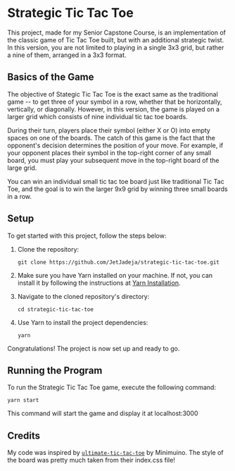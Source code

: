 # Strategic Tic Tac Toe

This project, made for my Senior Capstone Course, is an implementation of the classic game of Tic Tac Toe built, but with an additional strategic twist. In this version, you are not limited to playing in a single 3x3 grid, but rather a nine of them, arranged in a 3x3 format.

## Basics of the Game

The objective of Stategic Tic Tac Toe is the exact same as the traditional game -- to get three of your symbol in a row, whether that be horizontally, vertically, or diagonally. However, in this version, the game is played on a larger grid which consists of nine individual tic tac toe boards. 

During their turn, players place their symbol (either X or O) into empty spaces on one of the boards. The catch of this game is the fact that the opponent's decision determines the position of your move. For example, if your opponent places their symbol in the top-right corner of any small board, you must play your subsequent move in the top-right board of the large grid.

You can win an individual small tic tac toe board just like traditional Tic Tac Toe, and the goal is to win the larger 9x9 grid by winning three small boards in a row. 

## Setup

To get started with this project, follow the steps below:

1. Clone the repository:
   ```
   git clone https://github.com/JetJadeja/strategic-tic-tac-toe.git
   ```

2. Make sure you have Yarn installed on your machine. If not, you can install it by following the instructions at [Yarn Installation](https://classic.yarnpkg.com/en/docs/install).

3. Navigate to the cloned repository's directory:
   ```
   cd strategic-tic-tac-toe
   ```

4. Use Yarn to install the project dependencies:
   ```
   yarn
   ```

Congratulations! The project is now set up and ready to go.

## Running the Program

To run the Strategic Tic Tac Toe game, execute the following command:
```
yarn start
```

This command will start the game and display it at localhost:3000

## Credits

My code was inspired by [`ultimate-tic-tac-toe`](https://github.com/Minimuino/ultimate-tic-tac-toe-react/tree/master) by Minimuino. The style of the board was pretty much taken from their index.css file!
